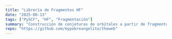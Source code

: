 ```yaml
---
title: "Librería de Fragmentos HF"
date: "2025-08-13"
tags: ["PySCF", "HF", "Fragmentación"]
summary: "Construcción de conjeturas de orbitales a partir de fragmentos localizados para acelerar SCF."
repo: "https://github.com/mypobreangelito/theweb"
---
```

